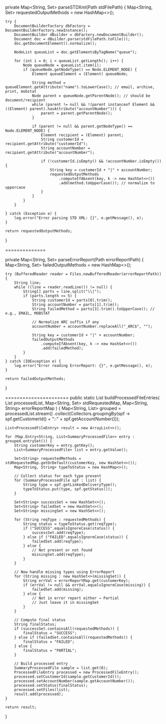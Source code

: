 private Map<String, Set<String>> parseSTDXml(Path stdFilePath) {
    Map<String, Set<String>> requestedOutputMethods = new HashMap<>();

    try {
        DocumentBuilderFactory dbFactory = DocumentBuilderFactory.newInstance();
        DocumentBuilder dBuilder = dbFactory.newDocumentBuilder();
        Document doc = dBuilder.parse(stdFilePath.toFile());
        doc.getDocumentElement().normalize();

        NodeList queueList = doc.getElementsByTagName("queue");

        for (int i = 0; i < queueList.getLength(); i++) {
            Node queueNode = queueList.item(i);
            if (queueNode.getNodeType() == Node.ELEMENT_NODE) {
                Element queueElement = (Element) queueNode;

                String method = queueElement.getAttribute("name").toLowerCase(); // email, archive, print, mobstat
                Node parent = queueNode.getParentNode(); // should be document/recipient
                while (parent != null && !(parent instanceof Element && ((Element) parent).hasAttribute("accountNumber"))) {
                    parent = parent.getParentNode();
                }

                if (parent != null && parent.getNodeType() == Node.ELEMENT_NODE) {
                    Element recipient = (Element) parent;
                    String customerId = recipient.getAttribute("customerId");
                    String accountNumber = recipient.getAttribute("accountNumber");

                    if (!customerId.isEmpty() && !accountNumber.isEmpty()) {
                        String key = customerId + "|" + accountNumber;
                        requestedOutputMethods
                            .computeIfAbsent(key, k -> new HashSet<>())
                            .add(method.toUpperCase()); // normalize to uppercase
                    }
                }
            }
        }

    } catch (Exception e) {
        log.error("Error parsing STD XML: {}", e.getMessage(), e);
    }

    return requestedOutputMethods;
}


==============

private Map<String, Set<String>> parseErrorReport(Path errorReportPath) {
    Map<String, Set<String>> failedOutputMethods = new HashMap<>();

    try (BufferedReader reader = Files.newBufferedReader(errorReportPath)) {
        String line;
        while ((line = reader.readLine()) != null) {
            String[] parts = line.split("\\|");
            if (parts.length >= 5) {
                String customerId = parts[0].trim();
                String accountNumber = parts[1].trim();
                String failedMethod = parts[3].trim().toUpperCase(); // e.g., EMAIL, MOBSTAT

                // Normalize ARC suffix if any
                accountNumber = accountNumber.replaceAll("_ARC$", "");

                String key = customerId + "|" + accountNumber;
                failedOutputMethods
                    .computeIfAbsent(key, k -> new HashSet<>())
                    .add(failedMethod);
            }
        }
    } catch (IOException e) {
        log.error("Error reading ErrorReport: {}", e.getMessage(), e);
    }

    return failedOutputMethods;
}


======================
public static List<ProcessedFileEntry> buildProcessedFileEntries(
    List<SummaryProcessedFile> processedList,
    Map<String, Set<String>> stdRequestedMap,
    Map<String, String> errorReportMap
) {
    Map<String, List<SummaryProcessedFile>> grouped = processedList.stream()
        .collect(Collectors.groupingBy(spf -> spf.getCustomerId() + "::" + spf.getAccountNumber()));

    List<ProcessedFileEntry> result = new ArrayList<>();

    for (Map.Entry<String, List<SummaryProcessedFile>> entry : grouped.entrySet()) {
        String customerKey = entry.getKey();
        List<SummaryProcessedFile> list = entry.getValue();

        Set<String> requestedMethods = stdRequestedMap.getOrDefault(customerKey, new HashSet<>());
        Map<String, String> typeToStatus = new HashMap<>();

        // Collect status for each type present
        for (SummaryProcessedFile spf : list) {
            String type = spf.getLinkedDeliveryType();
            typeToStatus.put(type, spf.getStatus());
        }

        Set<String> successSet = new HashSet<>();
        Set<String> failedSet = new HashSet<>();
        Set<String> missingSet = new HashSet<>();

        for (String reqType : requestedMethods) {
            String status = typeToStatus.get(reqType);
            if ("SUCCESS".equalsIgnoreCase(status)) {
                successSet.add(reqType);
            } else if ("FAILED".equalsIgnoreCase(status)) {
                failedSet.add(reqType);
            } else {
                // Not present or not found
                missingSet.add(reqType);
            }
        }

        // Now handle missing types using ErrorReport
        for (String missing : new HashSet<>(missingSet)) {
            String errVal = errorReportMap.get(customerKey);
            if (errVal != null && errVal.equalsIgnoreCase(missing)) {
                failedSet.add(missing);
            } else {
                // Not in error report either → Partial
                // Just leave it in missingSet
            }
        }

        // Compute final status
        String finalStatus;
        if (successSet.containsAll(requestedMethods)) {
            finalStatus = "SUCCESS";
        } else if (failedSet.containsAll(requestedMethods)) {
            finalStatus = "FAILED";
        } else {
            finalStatus = "PARTIAL";
        }

        // Build processed entry
        SummaryProcessedFile sample = list.get(0);
        ProcessedFileEntry processed = new ProcessedFileEntry();
        processed.setCustomerId(sample.getCustomerId());
        processed.setAccountNumber(sample.getAccountNumber());
        processed.setStatus(finalStatus);
        processed.setFiles(list);
        result.add(processed);
    }

    return result;
}
